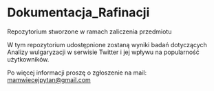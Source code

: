 # Dokumentacja_Rafinacji
Repozytorium stworzone w ramach zaliczenia przedmiotu


W tym repozytorium udostępnione zostaną wyniki badań dotyczących Analizy wulgaryzacji w serwisie Twitter
i jej wpływu na popularność użytkowników.

Po więcej informacji proszę o zgłoszenie na mail:
mamwiecejpytan@gmail.com 

